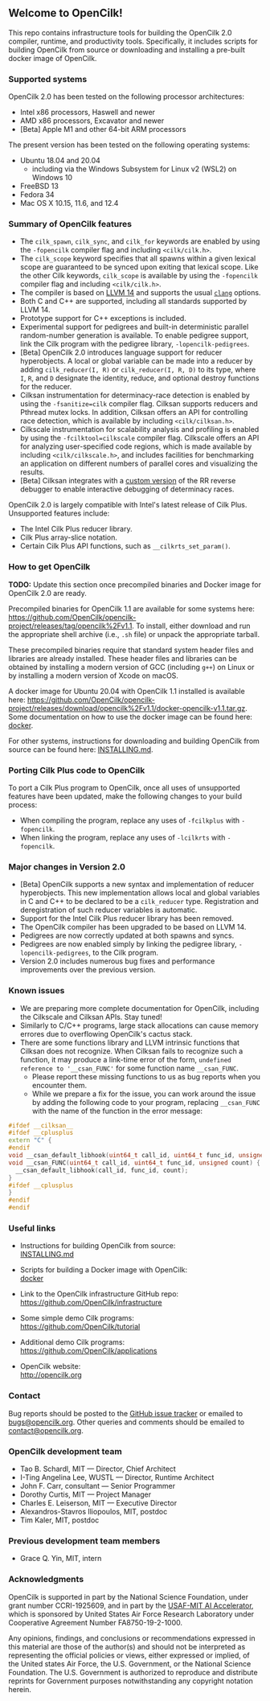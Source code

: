 ## Welcome to OpenCilk!

This repo contains infrastructure tools for building the OpenCilk 2.0
compiler, runtime, and productivity tools.  Specifically, it includes
scripts for building OpenCilk from source or downloading and
installing a pre-built docker image of OpenCilk.

### Supported systems

OpenCilk 2.0 has been tested on the following processor architectures:

- Intel x86 processors, Haswell and newer
- AMD x86 processors, Excavator and newer
- [Beta] Apple M1 and other 64-bit ARM processors

The present version has been tested on the following operating systems:

- Ubuntu 18.04 and 20.04
  - including via the Windows Subsystem for Linux v2 (WSL2) on Windows 10
- FreeBSD 13
- Fedora 34
- Mac OS X 10.15, 11.6, and 12.4

### Summary of OpenCilk features

- The `cilk_spawn`, `cilk_sync`, and `cilk_for` keywords are enabled by using
  the `-fopencilk` compiler flag and including `<cilk/cilk.h>`.
- The `cilk_scope` keyword specifies that all spawns within a given
  lexical scope are guaranteed to be synced upon exiting that lexical
  scope.  Like the other Cilk keywords, `cilk_scope` is available by
  using the `-fopencilk` compiler flag and including `<cilk/cilk.h>`.
- The compiler is based on [LLVM 14][llvm-14-doc] and supports the usual
  [`clang`][clang-14-doc] options.
- Both C and C++ are supported, including all standards supported by LLVM 14.
- Prototype support for C++ exceptions is included.
- Experimental support for pedigrees and built-in deterministic
  parallel random-number generation is available.  To enable pedigree
  support, link the Cilk program with the pedigree library,
  `-lopencilk-pedigrees`.
- [Beta] OpenCilk 2.0 introduces language support for reducer
  hyperobjects.  A local or global variable can be made into a reducer
  by adding `cilk_reducer(I, R)` or `cilk_reducer(I, R, D)` to its
  type, where `I`, `R`, and `D` designate the identity, reduce, and
  optional destroy functions for the reducer.
- Cilksan instrumentation for determinacy-race detection is enabled by using the
  `-fsanitize=cilk` compiler flag.  Cilksan supports reducers and Pthread mutex
  locks.  In addition, Cilksan offers an API for controlling race detection, which
  is available by including `<cilk/cilksan.h>`.
- Cilkscale instrumentation for scalability analysis and profiling is enabled by
  using the `-fcilktool=cilkscale` compiler flag.  Cilkscale offers an API for
  analyzing user-specified code regions, which is made available by including
  `<cilk/cilkscale.h>`, and includes facilities for benchmarking an application
  on different numbers of parallel cores and visualizing the results.
- [Beta] Cilksan integrates with a [custom
  version](https://github.com/OpenCilk/rr) of the RR reverse debugger
  to enable interactive debugging of determinacy races.

OpenCilk 2.0 is largely compatible with Intel's latest release of Cilk
Plus.  Unsupported features include:

- The Intel Cilk Plus reducer library.
- Cilk Plus array-slice notation.
- Certain Cilk Plus API functions, such as `__cilkrts_set_param()`.

### How to get OpenCilk

**TODO:** Update this section once precompiled binaries and Docker
image for OpenCilk 2.0 are ready.

Precompiled binaries for OpenCilk 1.1 are available for some systems
here:
https://github.com/OpenCilk/opencilk-project/releases/tag/opencilk%2Fv1.1.
To install, either download and run the appropriate shell archive
(i.e., `.sh` file) or unpack the appropriate tarball.

These precompiled binaries require that standard system header files
and libraries are already installed.  These header files and libraries
can be obtained by installing a modern version of GCC (including
`g++`) on Linux or by installing a modern version of Xcode on macOS.

A docker image for Ubuntu 20.04 with OpenCilk 1.1 installed is
available here:
https://github.com/OpenCilk/opencilk-project/releases/download/opencilk%2Fv1.1/docker-opencilk-v1.1.tar.gz.
Some documentation on how to use the docker image can be found here:
[docker](docker).

For other systems, instructions for downloading and building OpenCilk
from source can be found here: [INSTALLING.md](INSTALLING.md).

### Porting Cilk Plus code to OpenCilk

To port a Cilk Plus program to OpenCilk, once all uses of unsupported features 
have been updated, make the following changes to your build process:

- When compiling the program, replace any uses of `-fcilkplus` with `-fopencilk`.
- When linking the program, replace any uses of `-lcilkrts` with `-fopencilk`.

[llvm-14-doc]:  https://releases.llvm.org/14.0.0/docs/index.html
[clang-14-doc]: https://releases.llvm.org/14.0.0/tools/clang/docs/index.html

### Major changes in Version 2.0

- [Beta] OpenCilk supports a new syntax and implementation of reducer
  hyperobjects.  This new implementation allows local and global
  variables in C and C++ to be declared to be a `cilk_reducer` type.
  Registration and deregistration of such reducer variables is
  automatic.
- Support for the Intel Cilk Plus reducer library has been removed.
- The OpenCilk compiler has been upgraded to be based on LLVM 14.
- Pedigrees are now correctly updated at both spawns and syncs.
- Pedigrees are now enabled simply by linking the pedigree library,
  `-lopencilk-pedigrees`, to the Cilk program.
- Version 2.0 includes numerous bug fixes and performance improvements
  over the previous version.

### Known issues

- We are preparing more complete documentation for OpenCilk, including the 
Cilkscale and Cilksan APIs.  Stay tuned!
- Similarly to C/C++ programs, large stack allocations can cause memory
errores due to overflowing OpenCilk's cactus stack.
- There are some functions library and LLVM intrinsic functions that Cilksan
does not recognize.  When Cilksan fails to recognize such a function, it may
produce a link-time error of the form, `undefined reference to '__csan_FUNC'`
for some function name `__csan_FUNC`.
  - Please report these missing functions to us as bug reports when you
encounter them.
  - While we prepare a fix for the issue, you can work around the issue
by adding the following code to your program, replacing `__csan_FUNC` with
the name of the function in the error message:
```cpp
#ifdef __cilksan__
#ifdef __cplusplus
extern "C" {
#endif
void __csan_default_libhook(uint64_t call_id, uint64_t func_id, unsigned count);
void __csan_FUNC(uint64_t call_id, uint64_t func_id, unsigned count) {
  __csan_default_libhook(call_id, func_id, count);
}
#ifdef __cplusplus
}
#endif
#endif
```

### Useful links

- Instructions for building OpenCilk from source:  
  [INSTALLING.md](INSTALLING.md)

- Scripts for building a Docker image with OpenCilk:  
  [docker](docker)

- Link to the OpenCilk infrastructure GitHub repo:  
  <https://github.com/OpenCilk/infrastructure>

- Some simple demo Cilk programs:  
  <https://github.com/OpenCilk/tutorial>

- Additional demo Cilk programs:  
  <https://github.com/OpenCilk/applications>

- OpenCilk website:  
  <http://opencilk.org>

### Contact

Bug reports should be posted to the 
[GitHub issue tracker](https://github.com/OpenCilk/opencilk-project/issues)
or emailed to [bugs@opencilk.org](mailto:bugs@opencilk.org).
Other queries and comments should be emailed to
[contact@opencilk.org](mailto:contact@opencilk.org).

### OpenCilk development team

- Tao B. Schardl, MIT — Director, Chief Architect
- I-Ting Angelina Lee, WUSTL — Director, Runtime Architect
- John F. Carr, consultant — Senior Programmer
- Dorothy Curtis, MIT — Project Manager
- Charles E. Leiserson, MIT — Executive Director
- Alexandros-Stavros Iliopoulos, MIT, postdoc
- Tim Kaler, MIT, postdoc

### Previous development team members

- Grace Q. Yin, MIT, intern

### Acknowledgments

OpenCilk is supported in part by the National Science Foundation,
under grant number CCRI-1925609, and in part by the [USAF-MIT AI
Accelerator](https://aia.mit.edu/), which is sponsored by United
States Air Force Research Laboratory under Cooperative Agreement
Number FA8750-19-2-1000.

Any opinions, findings, and conclusions or recommendations expressed
in this material are those of the author(s) and should not be
interpreted as representing the official policies or views, either
expressed or implied, of the United states Air Force, the
U.S. Government, or the National Science Foundation.  The
U.S. Government is authorized to reproduce and distribute reprints for
Government purposes notwithstanding any copyright notation herein.
